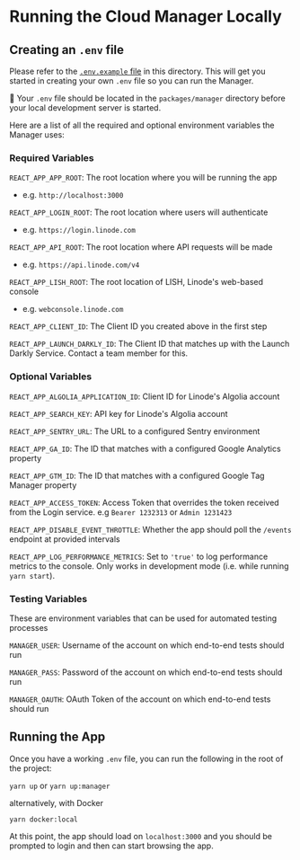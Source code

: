 # Running the Cloud Manager Locally

## Creating an `.env` file

Please refer to the [`.env.example` file](./packages/manager/.env.example) in this directory. This will get you started in creating your own `.env` file so you can run the Manager.

:rotating_light: Your `.env` file should be located in the `packages/manager` directory before your local development server is started.

Here are a list of all the required and optional environment variables the Manager uses:

### Required Variables

`REACT_APP_APP_ROOT`: The root location where you will be running the app
* e.g. `http://localhost:3000`

`REACT_APP_LOGIN_ROOT`: The root location where users will authenticate
* e.g. `https://login.linode.com`

`REACT_APP_API_ROOT`: The root location where API requests will be made
* e.g. `https://api.linode.com/v4`

`REACT_APP_LISH_ROOT`: The root location of LISH, Linode's web-based console
* e.g. `webconsole.linode.com`

`REACT_APP_CLIENT_ID`: The Client ID you created above in the first step

`REACT_APP_LAUNCH_DARKLY_ID`: The Client ID that matches up with the Launch Darkly Service. Contact a team member for this.

### Optional Variables

`REACT_APP_ALGOLIA_APPLICATION_ID`: Client ID for Linode's Algolia account

`REACT_APP_SEARCH_KEY`: API key for Linode's Algolia account

`REACT_APP_SENTRY_URL`: The URL to a configured Sentry environment

`REACT_APP_GA_ID`: The ID that matches with a configured Google Analytics property

`REACT_APP_GTM_ID`: The ID that matches with a configured Google Tag Manager property

`REACT_APP_ACCESS_TOKEN`: Access Token that overrides the token received from the Login service.
e.g `Bearer 1232313` or `Admin 1231423`

`REACT_APP_DISABLE_EVENT_THROTTLE`: <Boolean> Whether the app should poll the `/events` endpoint at provided intervals

`REACT_APP_LOG_PERFORMANCE_METRICS`: Set to `'true'` to log performance metrics to the console. Only works in development mode (i.e. while running `yarn start`).

### Testing Variables

These are environment variables that can be used for automated testing processes

`MANAGER_USER`: Username of the account on which end-to-end tests should run

`MANAGER_PASS`: Password of the account on which end-to-end tests should run

`MANAGER_OAUTH`: OAuth Token of the account on which end-to-end tests should run

## Running the App

Once you have a working `.env` file, you can run the following in the root of the project:

`yarn up` or `yarn up:manager`

alternatively, with Docker

`yarn docker:local`

At this point, the app should load on `localhost:3000` and you should be prompted to login and then can start browsing the app.
